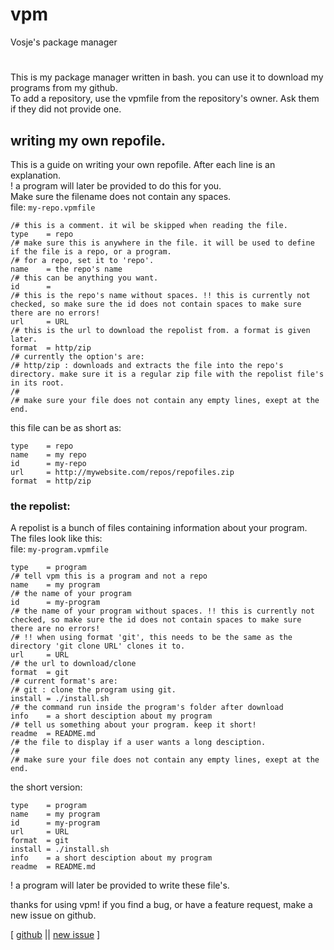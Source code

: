 # vpm  
Vosje's package manager
# 
  
This is my package manager written in bash. you can use it to download my programs from my github.  
To add a repository, use the vpmfile from the repository's owner. Ask them if they did not provide one.  
  
## writing my own repofile.  
This is a guide on writing your own repofile. After each line is an explanation.  
! a program will later be provided to do this for you.  
Make sure the filename does not contain any spaces.  
file: `my-repo.vpmfile`  
```
/# this is a comment. it wil be skipped when reading the file.
type    = repo
/# make sure this is anywhere in the file. it will be used to define if the file is a repo, or a program.
/# for a repo, set it to 'repo'.
name    = the repo's name
/# this can be anything you want.
id      = 
/# this is the repo's name without spaces. !! this is currently not checked, so make sure the id does not contain spaces to make sure there are no errors!
url     = URL
/# this is the url to download the repolist from. a format is given later.
format  = http/zip
/# currently the option's are:
/# http/zip : downloads and extracts the file into the repo's directory. make sure it is a regular zip file with the repolist file's in its root.
/#
/# make sure your file does not contain any empty lines, exept at the end.

```
this file can be as short as:
```
type    = repo
name    = my repo
id      = my-repo
url     = http://mywebsite.com/repos/repofiles.zip
format  = http/zip

```
### the repolist:
A repolist is a bunch of files containing information about your program.  
The files look like this:  
file: `my-program.vpmfile`
```
type    = program
/# tell vpm this is a program and not a repo
name    = my program
/# the name of your program
id      = my-program
/# the name of your program without spaces. !! this is currently not checked, so make sure the id does not contain spaces to make sure there are no errors!
/# !! when using format 'git', this needs to be the same as the directory 'git clone URL' clones it to.
url     = URL
/# the url to download/clone
format  = git
/# current format's are:
/# git : clone the program using git.
install = ./install.sh
/# the command run inside the program's folder after download
info    = a short desciption about my program
/# tell us something about your program. keep it short!
readme  = README.md
/# the file to display if a user wants a long desciption.
/#
/# make sure your file does not contain any empty lines, exept at the end.

```
the short version:
```
type    = program
name    = my program
id      = my-program
url     = URL
format  = git
install = ./install.sh
info    = a short desciption about my program
readme  = README.md

```
! a program will later be provided to write these file's.  
  
thanks for using vpm! if you find a bug, or have a feature request, make a new issue on github.  
  
[ [github](https://github.com/Vosjedev/packager) || [new issue](https://github.com/Vosjedev/packager/issues/new/choose) ]